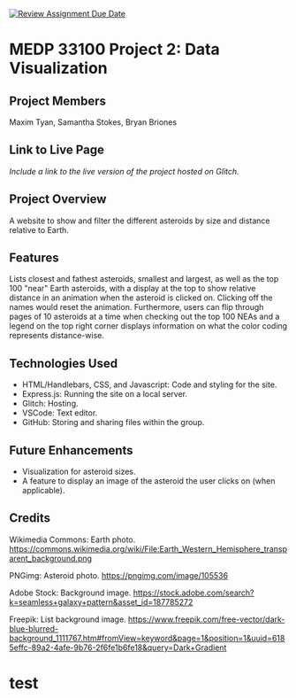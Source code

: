 [![Review Assignment Due Date](https://classroom.github.com/assets/deadline-readme-button-22041afd0340ce965d47ae6ef1cefeee28c7c493a6346c4f15d667ab976d596c.svg)](https://classroom.github.com/a/SwTV4Aya)
# MEDP 33100 Project 2: Data Visualization
## **Project Members**

Maxim Tyan, Samantha Stokes, Bryan Briones

## **Link to Live Page**

_Include a link to the live version of the project hosted on Glitch._

## **Project Overview**

A website to show and filter the different asteroids by size and distance relative to Earth.

## **Features**

Lists closest and fathest asteroids, smallest and largest, as well as the top 100 "near" Earth asteroids, with a display at the top to show relative distance in an animation when the asteroid is clicked on. Clicking off the names would reset the animation. Furthermore, users can flip through pages of 10 asteroids at a time when checking out the top 100 NEAs and a legend on the top right corner displays information on what the color coding represents distance-wise.

## **Technologies Used**

- HTML/Handlebars, CSS, and Javascript: Code and styling for the site.
- Express.js: Running the site on a local server.
- Glitch: Hosting.
- VSCode: Text editor.
- GitHub: Storing and sharing files within the group.

## **Future Enhancements**

- Visualization for asteroid sizes.
- A feature to display an image of the asteroid the user clicks on (when applicable).

## **Credits**

Wikimedia Commons: Earth photo.
https://commons.wikimedia.org/wiki/File:Earth_Western_Hemisphere_transparent_background.png 

PNGimg: Asteroid photo.
https://pngimg.com/image/105536 

Adobe Stock: Background image.
https://stock.adobe.com/search?k=seamless+galaxy+pattern&asset_id=187785272 

Freepik: List background image.
https://www.freepik.com/free-vector/dark-blue-blurred-background_1111767.htm#fromView=keyword&page=1&position=1&uuid=6185effc-89a2-4afe-9b76-2f6fe1b6fe18&query=Dark+Gradient 

# test
